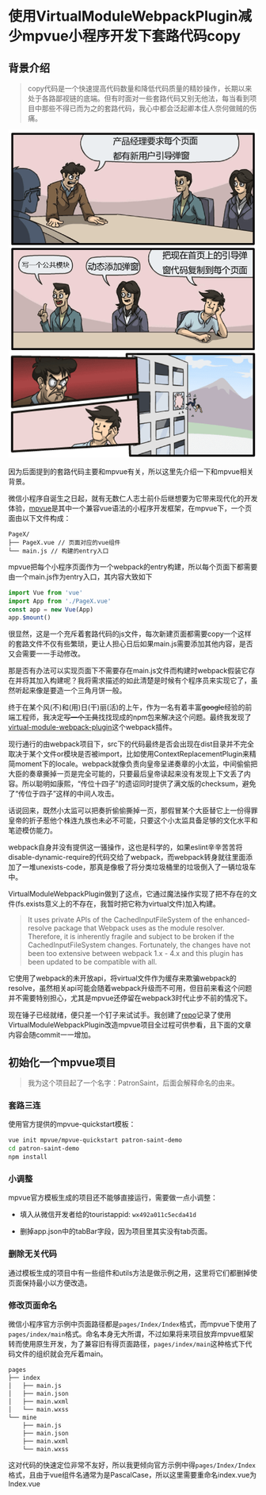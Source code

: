 # 使用VirtualModuleWebpackPlugin减少mpvue小程序开发下套路代码copy

## 背景介绍

> copy代码是一个快速提高代码数量和降低代码质量的精妙操作，长期以来处于各路鄙视链的底端。但有时面对一些套路代码又别无他法，每当看到项目中那些不得已而为之的套路代码，我心中都会泛起卿本佳人奈何做贼的伤痛。

![丢出去](images/out.png)

因为后面提到的套路代码主要和mpvue有关，所以这里先介绍一下和mpvue相关背景。

微信小程序自诞生之日起，就有无数仁人志士前仆后继想要为它带来现代化的开发体验，[mpvue](http://mpvue.com/mpvue/)是其中一个兼容vue语法的小程序开发框架，在mpvue下，一个页面由以下文件构成：

```text
PageX/
├── PageX.vue // 页面对应的vue组件
└── main.js // 构建的entry入口
```

mpvue把每个小程序页面作为一个webpack的entry构建，所以每个页面下都需要由一个main.js作为entry入口，其内容大致如下

```javascript
import Vue from 'vue'
import App from './PageX.vue'
const app = new Vue(App)
app.$mount()
```

很显然，这是一个充斥着套路代码的js文件，每次新建页面都需要copy一个这样的套路文件不仅有些繁琐，更让人担心日后如果main.js需要添加其他内容，是否又会需要一一手动修改。

那是否有办法可以实现页面下不需要存在main.js文件而构建时webpack假装它存在并将其加入构建呢？我将需求描述的如此清楚是时候有个程序员来实现它了，虽然听起来像是要造一个三角月饼一般。

终于在某个风(不)和(用)日(干)丽(活)的上午，作为一名有着丰富~~google~~经验的前端工程师，我决定~~写一个工具~~找找现成的npm包来解决这个问题。最终我发现了[virtual-module-webpack-plugin](https://github.com/rmarscher/virtual-module-webpack-plugin)这个webpack插件。

现行通行的由webpack项目下，src下的代码最终是否会出现在dist目录并不完全取决于某个文件or模块是否被import，比如使用ContextReplacementPlugin来精简moment下的locale。webpack就像负责向皇帝呈递奏章的小太监，中间偷偷把大臣的奏章撕掉一页是完全可能的，只要最后皇帝读起来没有发现上下文丢了内容。所以聪明如康熙，“传位十四子”的遗诏同时提供了满文版的checksum，避免了“传位于四子”这样的中间人攻击。

话说回来，既然小太监可以把奏折偷偷撕掉一页，那假冒某个大臣替它上一份得罪皇帝的折子惹他个株连九族也未必不可能，只要这个小太监具备足够的文化水平和笔迹模仿能力。

webpack自身并没有提供这一骚操作，这也是科学的，如果eslint辛辛苦苦将disable-dynamic-require的代码交给了webpack，而webpack转身就往里面添加了一堆unexists-code，那真是像极了将分类垃圾桶里的垃圾倒入了一辆垃圾车中。

VirtualModuleWebpackPlugin做到了这点，它通过魔法操作实现了把不存在的文件(fs.exists意义上的不存在，我暂时把它称为virtual文件)加入构建。

> It uses private APIs of the CachedInputFileSystem of the enhanced-resolve package that Webpack uses as the module resolver. Therefore, it is inherently fragile and subject to be broken if the CachedInputFileSystem changes. Fortunately, the changes have not been too extensive between webpack 1.x - 4.x and this plugin has been updated to be compatible with all.

它使用了webpack的未开放api，将virtual文件作为缓存来欺骗webpack的resolve，虽然相关api可能会随着webpack升级而不可用，但目前来看这个问题并不需要特别担心，尤其是mpvue还停留在webpack3时代止步不前的情况下。

现在锤子已经就绪，便只差一个钉子来试试手。我创建了[repo](https://github.com/EAGzzyCSL/patron-saint-demo)记录了使用VirtualModuleWebpackPlugin改造mpvue项目全过程可供参看，且下面的文章内容会随commit一一增加。

## 初始化一个mpvue项目

> 我为这个项目起了一个名字：PatronSaint，后面会解释命名的由来。

### 套路三连

使用官方提供的mpvue-quickstart模板：

```bash
vue init mpvue/mpvue-quickstart patron-saint-demo
cd patron-saint-demo
npm install
```

### 小调整

mpvue官方模板生成的项目还不能够直接运行，需要做一点小调整：

- 填入从微信开发者给的touristappid: `wx492a011c5ecda41d`

- 删掉app.json中的tabBar字段，因为项目里其实没有tab页面。

### 删除无关代码

通过模板生成的项目中有一些组件和utils方法是做示例之用，这里将它们都删掉使页面保持最小以方便改造。

### 修改页面命名

微信小程序官方示例中页面路径都是`pages/Index/Index`格式，而mpvue下使用了`pages/index/main`格式。命名本身无大所谓，不过如果将来项目放弃mpvue框架转而使用原生开发，为了兼容旧有得页面路径，`pages/index/main`这种格式下代码文件的组织就会充斥着main。

```text
pages
├── index
│   ├── main.js
│   ├── main.json
│   ├── main.wxml
│   └── main.wxss
└── mine
    ├── main.js
    ├── main.json
    ├── main.wxml
    └── main.wxss
```

这对代码的快速定位非常不友好，所以我更倾向官方示例中得`pages/Index/Index`格式，且由于vue组件名通常为是PascalCase，所以这里需要重命名index.vue为Index.vue
